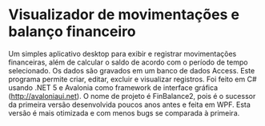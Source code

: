 # Visualizador de movimentações e balanço financeiro
Um simples aplicativo desktop para exibir e registrar movimentações financeiras, além de calcular o saldo de acordo com o período de tempo selecionado. Os dados são gravados em um banco de dados Access. Este programa permite criar, editar, excluir e visualizar registros. Foi feito em C# usando .NET 5 e Avalonia como framework de interface gráfica (http://avaloniaui.net). O nome de projeto é FinBalance2, pois é o sucessor da primeira versão desenvolvida poucos anos antes e feita em WPF. Esta versão é mais otimizada e com menos bugs se comparada à primeira.